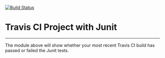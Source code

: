 [![Build
Status](https://travis-ci.org/vinsongong/IntelliJIntroduction.svg?branch=master)](https://travis-ci.org/vinsongong/IntelliJIntroduction)
# Travis CI Project with Junit
----------
The module above will show whether your most recent Travis CI build has passed
or failed the Junit tests.
